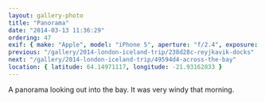 ```yaml
---
layout: gallery-photo
title: "Panorama"
date: "2014-03-13 11:36:29"
ordering: 47
exif: { make: "Apple", model: "iPhone 5", aperture: "f/2.4", exposure: "1/1130" }
previous: "/gallery/2014-london-iceland-trip/238d28c-reyjkavik-docks"
next: "/gallery/2014-london-iceland-trip/49594d4-across-the-bay"
location: { latitude: 64.14971117, longitude: -21.93162833 }
---
```


A panorama looking out into the bay. It was very windy that morning.
